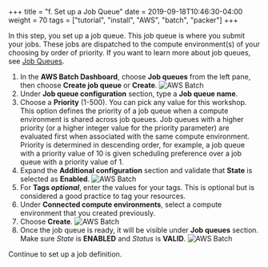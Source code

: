 +++
title = "f. Set up a Job Queue"
date = 2019-09-18T10:46:30-04:00
weight = 70
tags = ["tutorial", "install", "AWS", "batch", "packer"]
+++

In this step, you set up a job queue. This job queue is where you submit your jobs. These jobs are dispatched to the compute environment(s) of your choosing by order of priority. If you want to learn more about job queues, see [Job Queues](https://docs.aws.amazon.com/batch/latest/userguide/job_queues.html).

1. In the **AWS Batch Dashboard**, choose **Job queues** from the left pane, then choose **Create job queue** or **Create**.
![AWS Batch](/images/aws-batch/job-queue/job_queue_create.png)
2. Under **Job queue configuration** section, type a **Job queue name**.
3. Choose a **Priority** (1-500). You can pick any value for this workshop. This option defines the priority of a job queue when a compute environment is shared across job queues. Job queues with a higher priority (or a higher integer value for the priority parameter) are evaluated first when associated with the same compute environment. Priority is determined in descending order, for example, a job queue with a priority value of 10 is given scheduling preference over a job queue with a priority value of 1.
4. Expand the **Additional configuration** section and validate that **State** is selected as **Enabled**.
![AWS Batch](/images/aws-batch/job-queue/job_queue_config.png)
5. For **Tags *optional***, enter the values for your tags. This is optional but is considered a good practice to tag your resources.
6. Under **Connected compute environments**, select a compute environment that you created previously.
7. Choose **Create**.
![AWS Batch](/images/aws-batch/job-queue/job_queue_tags_compute_env.png)
8. Once the job queue is ready, it will be visible under **Job queues** section. Make sure *State* is **ENABLED** and *Status* is **VALID**.
![AWS Batch](/images/aws-batch/job-queue/job_queue_display.png)

Continue to set up a job definition.




